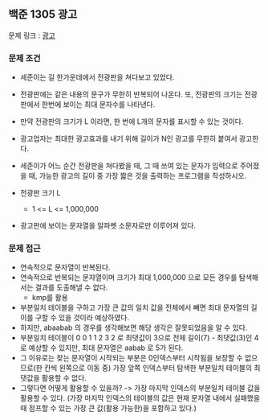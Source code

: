 ## 백준 1305 광고

문제 링크 : [광고](https://www.acmicpc.net/problem/1305)

### 문제 조건

- 세준이는 길 한가운데에서 전광판을 쳐다보고 있었다.
- 전광판에는 같은 내용의 문구가 무한히 반복되어 나온다. 또, 전광판의 크기는 전광판에서 한번에 보이는 최대 문자수를 나타낸다.
- 만약 전광판의 크기가 L 이라면, 한 번에 L개의 문자를 표시할 수 있는 것이다.
- 광고업자는 최대한 광고효과를 내기 위해 길이가 N인 광고를 무한히 붙여서 광고한다.
- 세준이가 어느 순간 전광판을 쳐다봤을 때, 그 때 쓰여 있는 문자가 입력으로 주어졌을 때, 가능한 광고의 길이 중 가장 짧은 것을 출력하는 프로그램을 작성하시오.

- 전광판 크기 L
    - 1 <= L <= 1,000,000
- 광고판에 보이는 문자열을 알파벳 소문자로만 이루어져 있다.

### 문제 접근

- 연속적으로 문자열이 반복된다.
- 연속적으로 반복되는 문자열이며 크기가 최대 1,000,000 으로 모든 경우를 탐색해서는 결과를 도출해낼 수 없다.
    - kmp를 활용
- 부분일치 테이블을 구하고 가장 큰 값의 일치 값을 전체에서 빼면 최대 문자열의 길이를 구할 수 있을 것이라 예상하였다.
- 하지만, abaabab 의 경우를 생각해보면 해당 생각은 잘못되었음을 알 수 있다.
- 부분일치 테이블이 0 0 1 1 2 3 2 로 최댓값이 3으로 전체 길이(7) - 최댓값(3)인 4로 예상할 수 있지만, 최대 문자열은 aabab 로 5가 된다.
- 그 이유로는 찾는 문자열이 시작되는 부분은 0인덱스부터 시작됨을 보장할 수 없으므로(한 칸씩 왼쪽으로 이동 중) 가장 앞쪽 인덱스부터 탐색한 부분일치 테이블의 최댓값을 활용할 수 없다.
- 그렇다면 어떻게 활용할 수 있을까? -> 가장 마지막 인덱스의 부분일치 테이블 값을 활용할 수 있다. (가장 마지막 인덱스의 테이블의 값은 현재 문자열 내에서 실패했을 때 점프할 수 있는
  가장 큰 값(활용 가능한)을 포함하고 있다.)
